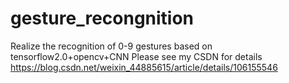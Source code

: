 # gesture_recongnition
Realize the recognition of 0-9 gestures based on tensorflow2.0+opencv+CNN
Please see my CSDN for details
https://blog.csdn.net/weixin_44885615/article/details/106155546
